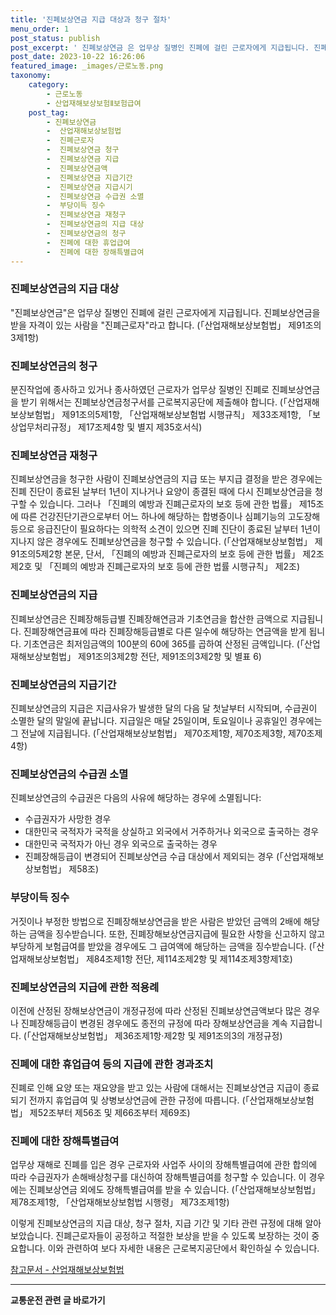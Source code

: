 ```yaml
---
title: '진폐보상연금 지급 대상과 청구 절차'
menu_order: 1
post_status: publish
post_excerpt: ' 진폐보상연금 은 업무상 질병인 진폐에 걸린 근로자에게 지급됩니다. 진폐보상연금을 받을 자격이 있는 사람을  진폐근로자 라고 합니다.   산업재해보상보험법  제91조의3제1항 '
post_date: 2023-10-22 16:26:06
featured_image: _images/근로노동.png
taxonomy:
    category:
        - 근로노동
        - 산업재해보상보험Ⅱ보험급여
    post_tag:
        - 진폐보상연금
        -  산업재해보상보험법
        -  진폐근로자
        -  진폐보상연금 청구
        -  진폐보상연금 지급
        -  진폐보상연금액
        -  진폐보상연금 지급기간
        -  진폐보상연금 지급시기
        -  진폐보상연금 수급권 소멸
        -  부당이득 징수
        -  진폐보상연금 재청구
        -  진폐보상연금의 지급 대상
        -  진폐보상연금의 청구
        -  진폐에 대한 휴업급여
        -  진폐에 대한 장해특별급여
---
```



### 진폐보상연금의 지급 대상

"진폐보상연금"은 업무상 질병인 진폐에 걸린 근로자에게 지급됩니다. 진폐보상연금을 받을 자격이 있는 사람을 "진폐근로자"라고 합니다. (「산업재해보상보험법」 제91조의3제1항)

### 진폐보상연금의 청구

분진작업에 종사하고 있거나 종사하였던 근로자가 업무상 질병인 진폐로 진폐보상연금을 받기 위해서는 진폐보상연금청구서를 근로복지공단에 제출해야 합니다. (「산업재해보상보험법」 제91조의5제1항, 「산업재해보상보험법 시행규칙」 제33조제1항, 「보상업무처리규정」 제17조제4항 및 별지 제35호서식)

### 진폐보상연금 재청구

진폐보상연금을 청구한 사람이 진폐보상연금의 지급 또는 부지급 결정을 받은 경우에는 진폐 진단이 종료된 날부터 1년이 지나거나 요양이 종결된 때에 다시 진폐보상연금을 청구할 수 있습니다. 그러나 「진폐의 예방과 진폐근로자의 보호 등에 관한 법률」 제15조에 따른 건강진단기관으로부터 어느 하나에 해당하는 합병증이나 심폐기능의 고도장해 등으로 응급진단이 필요하다는 의학적 소견이 있으면 진폐 진단이 종료된 날부터 1년이 지나지 않은 경우에도 진폐보상연금을 청구할 수 있습니다. (「산업재해보상보험법」 제91조의5제2항 본문, 단서, 「진폐의 예방과 진폐근로자의 보호 등에 관한 법률」 제2조제2호 및 「진폐의 예방과 진폐근로자의 보호 등에 관한 법률 시행규칙」 제2조)

### 진폐보상연금의 지급

진폐보상연금은 진폐장해등급별 진폐장해연금과 기초연금을 합산한 금액으로 지급됩니다. 진폐장해연금표에 따라 진폐장해등급별로 다른 일수에 해당하는 연금액을 받게 됩니다. 기초연금은 최저임금액의 100분의 60에 365를 곱하여 산정된 금액입니다. (「산업재해보상보험법」 제91조의3제2항 전단, 제91조의3제2항 및 별표 6)

### 진폐보상연금의 지급기간

진폐보상연금의 지급은 지급사유가 발생한 달의 다음 달 첫날부터 시작되며, 수급권이 소멸한 달의 말일에 끝납니다. 지급일은 매달 25일이며, 토요일이나 공휴일인 경우에는 그 전날에 지급됩니다. (「산업재해보상보험법」 제70조제1항, 제70조제3항, 제70조제4항)

### 진폐보상연금의 수급권 소멸

진폐보상연금의 수급권은 다음의 사유에 해당하는 경우에 소멸됩니다:
- 수급권자가 사망한 경우
- 대한민국 국적자가 국적을 상실하고 외국에서 거주하거나 외국으로 출국하는 경우
- 대한민국 국적자가 아닌 경우 외국으로 출국하는 경우
- 진폐장해등급이 변경되어 진폐보상연금 수급 대상에서 제외되는 경우 (「산업재해보상보험법」 제58조)

### 부당이득 징수

거짓이나 부정한 방법으로 진폐장해보상연금을 받은 사람은 받았던 금액의 2배에 해당하는 금액을 징수받습니다. 또한, 진폐장해보상연금지급에 필요한 사항을 신고하지 않고 부당하게 보험급여를 받았을 경우에도 그 급여액에 해당하는 금액을 징수받습니다. (「산업재해보상보험법」 제84조제1항 전단, 제114조제2항 및 제114조제3항제1호)

### 진폐보상연금의 지급에 관한 적용례

이전에 산정된 장해보상연금이 개정규정에 따라 산정된 진폐보상연금액보다 많은 경우나 진폐장해등급이 변경된 경우에도 종전의 규정에 따라 장해보상연금을 계속 지급합니다. (「산업재해보상보험법」 제36조제1항·제2항 및 제91조의3의 개정규정)

### 진폐에 대한 휴업급여 등의 지급에 관한 경과조치

진폐로 인해 요양 또는 재요양을 받고 있는 사람에 대해서는 진폐보상연금 지급이 종료되기 전까지 휴업급여 및 상병보상연금에 관한 규정에 따릅니다. (「산업재해보상보험법」 제52조부터 제56조 및 제66조부터 제69조)

### 진폐에 대한 장해특별급여

업무상 재해로 진폐를 입은 경우 근로자와 사업주 사이의 장해특별급여에 관한 합의에 따라 수급권자가 손해배상청구를 대신하여 장해특별급여를 청구할 수 있습니다. 이 경우에는 진폐보상연금 외에도 장해특별급여를 받을 수 있습니다. (「산업재해보상보험법」 제78조제1항, 「산업재해보상보험법 시행령」 제73조제1항)

이렇게 진폐보상연금의 지급 대상, 청구 절차, 지급 기간 및 기타 관련 규정에 대해 알아보았습니다. 진폐근로자들이 공정하고 적절한 보상을 받을 수 있도록 보장하는 것이 중요합니다. 이와 관련하여 보다 자세한 내용은 근로복지공단에서 확인하실 수 있습니다.

[참고문서 - 산업재해보상보험법](http://www.law.go.kr/LSW/lsEff.do?lang=ko&efYd=20220422&scrollY=500&hseq=398776#aj_1)
<!-- wp:separator -->
<hr class="wp-block-separator has-alpha-channel-opacity"/>
<!-- /wp:separator -->

<!-- wp:group {"backgroundColor":"base","layout":{"type":"constrained"}} -->
<div class="wp-block-group has-base-background-color has-background"><!-- wp:paragraph {"align":"center","fontSize":"medium"} -->
<p class="has-text-align-center has-large-font-size"><strong>교통운전 관련 글 바로가기</strong></p>
<!-- /wp:paragraph -->


<!-- wp:latest-posts
{"categories":[{"id":1440,"count":19,"description":"","link":"https://uknowlaw.com/category/%ea%b5%90%ed%86%b5%ec%9a%b4%ec%a0%84/","name":"교통운전","slug":"교통운전","taxonomy":"category","parent":0,"meta":[],"_links":{"self":[{"href":"https://uknowlaw.com/wp-json/wp/v2/categories/1440"}],"collection":[{"href":"https://uknowlaw.com/wp-json/wp/v2/categories"}],"about":[{"href":"https://uknowlaw.com/wp-json/wp/v2/taxonomies/category"}],"wp:post_type":[{"href":"https://uknowlaw.com/wp-json/wp/v2/posts?categories=1440"}],"curies":[{"name":"wp","href":"https://api.w.org/{rel}","templated":true}]}}],"postsToShow":100,"excerptLength":28,"postLayout":"grid","columns":2,"featuredImageAlign":"left","featuredImageSizeSlug":"large","fontSize":18px} /--></div>
<!-- /wp:group -->